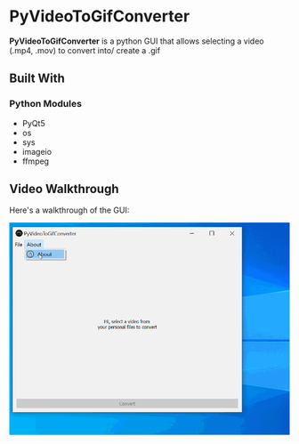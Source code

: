 # PyVideoToGifConverter

**PyVideoToGifConverter** is a python GUI that allows selecting a video (.mp4, .mov) to convert into/ create a .gif

## Built With

### Python Modules
* PyQt5
* os
* sys
* imageio
* ffmpeg

## Video Walkthrough

Here's a walkthrough of the GUI:

<img src='walkthrough.gif' title='Video Walkthrough' width='' alt='Video Walkthrough' />

